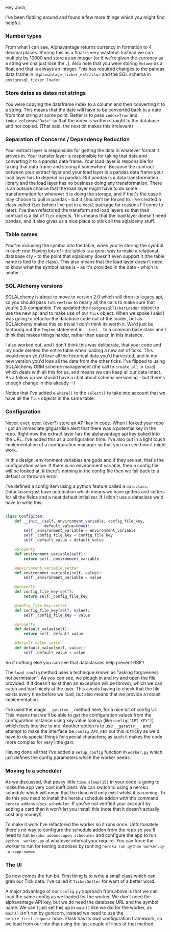 Hey Josh,

I've been fiddling around and found a few more things which you might find 
helpful.

### Number types

From what I can see, Alphavantage returns currency in formation to 4 decimal 
places. Storing this as a float is very wasteful. Instead we can multiply by 
10000 and store as an integer (or if we're given the currency as a string we 
cna just lose the `.`). Also note  that you were storing `Volume` as a 
float and that is always an integer. This has required changes to the pandas 
data frame in `alphavantage_ticker_extractor` and the SQL schema in 
`postgresql_ticker_loader`.

### Store dates as dates not strings

You were copying the dataframe index to a column and then converting it to a 
string. This means that the date will have to be converted back to a date 
from that string at some point. Better is to pass `index=True` and 
`index_columne="Date"` so that the index is written straight to the database 
and not copied. (That said, the next bit makes this irrelevant) 

### Separation of Concerns / Dependency Reduction

Your extract layer is responsible for getting the data in whatever format it 
arrives in. Your transfer layer is responsible for taking that data and 
converting it to a pandas data frame. Your load layer is 
responsible for taking that data frame and storing it somewhere. Because the 
contract between your extract layer and your load layer is a pandas data 
frame your load layer has to depend on pandas. But pandas is a data 
transformation library and the load layer has no business doing any 
transformation. There is an outside chance that the load layer might have to 
do some transformation for wherever it is doing the storage, and if that's 
the case it may choose to pull in pandas - but it shouldn't be forced to. 
I've created a class called `Tick` (which I've put in a `Model` package for 
reasons I'll come to later). I've then refactored the transform and load 
layers so that their contract is a list of `Tick` objects. This means that 
the load layer doesn't need pandas, and it also gives us a nice place to 
stick all the sqlalcamy stuff.

### Table names

Your're including the symbol into the table, when you're storing the symbol 
in each row. Having lots of little tables is 
a great way to make a relational database cry - to the point that sqlalcemy 
doesn't even support it (the table name is tied to the class). This also 
means that the load layer doesn't need to know what the symbol name is - as 
it's provided in the data - which is neater.

### SQL Alchemy versions

SQLALchemy is about to move to version 2.0 which will drop its legacy api, 
so you should pass `future=True` to nearly all the calls to make sure that 
you're 2.0 compatible. I've updated the `PostgresqlTickerLoader` object to 
use the new api and to make use of our `Tick` object. When we spoke I said I 
was going to refactor the database code out of the loader, but as SQLAlchemy 
makes this so trivial I don't think its worth it. We'd just be factoring out 
the `Engine` statement in `__init__` to a common base class and I think that 
makes things harder, rather than easier, in this instance.

I also worked out, and I don't think this was deliberate, that your code and 
my code deleted the entire table when loading a new set of ticks. This would 
mean you'd lose all the historical data you'd harvested, and in my new 
version you'd lose all the data from the other ticks. I've flipped to using 
SQLAlchemy ORM scheme management (the call to `create_all` in `load`) which 
deals with all this for us, and means we can keep all our data intact. As a 
follow up we should have a chat about schema versioning - but there's enough 
change in this already :-)

Notice that I've added a `where()` to the `select()` to take into account 
that we have all the `Tick` objects in the same table.

### Configuration

Never, ever, ever, (ever?) store an API key in code. When I forked your repo 
I got an immediate gitguardian alert that there was a potential key in the 
repo. Right now the extract layer has the alphavantage api key baked into 
the URL. I've added this as a configuration time. I've also put in a light 
touch implementation of a configuration manager so that you can see how it 
might work.

In this design, environment variables are gods and if they are set, that's 
the configuration value. If there is no environment variable, then a config 
file will be looked at, if there's nothing in the config file then we fall 
back to a default or throw an error.

I've defined a config item using a python feature called a `dataclass`. 
Dataclasses just have automation which means we have getters and setters for 
all the fields and a neat default initializer. If I didn't use a dataclass 
we'd have to write this:

```python

class ConfigItem:
    def __init__(self, environment_variable, config_file_key, 
                 default_value=None):
        self._environment_variable = environment_variable
        self._config_file_key = config_file_key
        self._default_value = default_value

    @property
    def environment_variable(self):
        return self._environment_variable

    @environment_variable.setter
    def environment_variable(self, value):
        self._environment_variable = value

    @property
    def config_file_key(self):
        return self._config_file_key

    @config_file_key.setter
    def config_file_key(self, value):
        self._config_file_key = value

    @property
    def default_value(self):
        return self._default_value

    @default_value.setter
    def default_value(self, value):
        self._default_value = value
```

So if nothing else you can see that dataclasses help prevent RSI!!!

The `load_config` method uses a technique known as "asking forgiveness not 
permission". As you can see, we plough in and try and open the file provided.
If it doesn't exist then an exception will be thrown, which we can catch and 
barf nicely at the user. This avoids having to check that the file exists 
every time before we load, but also means that we provide a robust 
implementation.

I've used the magic `__getitem__` method here, for a nice bit of config UI. 
This means that we'll be able to get the configuration values from the 
configuration instance using key value lookup (like `config["API_KEY"]`) 
which feels intuitive to me. Another option is to use `__getattr__ ` and 
attempt to make the interface be `config.API_KEY` but this is tricky as we'd 
have to do special things for special characters; as such it makes the code 
more complex for very little gain.

Having done all that I've added a `setup_config` function in `worker.py` 
which just defines the config parameters which the worker needs.

### Moving to a scheduler

As we discussed, that pesky little `time.sleep(15)` in your code is going 
to make the app very cost inefficient. We can switch to using a heroku 
schedule which will mean that the dyno will only exist whilst it is running. 
To do this you need to install the heroku schedule addon with the command ` heroku addons:docs scheduler
`. If you've not verified your account by adding a card then it won't let 
you install this (note that it doesn't actually cost any money!).

To make it work I've refactored the worker so it runs once. Unfortunately 
there's no way to configure the schedule addon from the repo so you'll need 
to run `heroku addons:open scheduler` and configure the app to run `python 
worker.py` at whatever interval your require. You can force the worker to 
run for testing purposes by running `heroku run python worker.py -a <app-name>`.

### The UI

So now comes the fun bit. First thing is to write a small class which can 
grab our Tick data. I've called it `TickerGetter` for want of a better word.

A major advantage of our `config.py` approach from above is that we can load 
the same config as we loaded for the worker. We don't need the alphavantage 
API key, but we do need the database URL and the symbol name. We can't just 
set this up in `main()` like we did for the worker, as `main()` isn't run by 
gunicorn, instead we need to use the `before_first_request` hook. Flask has 
its own configuration framework, so we load from our into that using the 
last couple of lines of that method.

